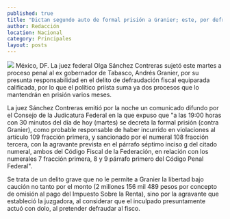 ```yaml
---
published: true
title: "Dictan segundo auto de formal prisión a Granier; este, por defraudación fiscal"
author: Redacción
location: Nacional
category: Principales
layout: posts
---
```


![](http://i.imgur.com/HOylR0Lm.jpg)
México, DF. La juez federal Olga Sánchez Contreras sujetó este martes a proceso penal al ex gobernador de Tabasco, Andrés Granier, por su presunta responsabilidad en el delito de defraudación fiscal equiparada calificada, por lo que el político priísta suma ya dos procesos que lo mantendrán en prisión varios meses.

La juez Sánchez Contreras emitió por la noche un comunicado difundo por el Consejo de la Judicatura Federal en la que expuso que "a las 19:00 horas con 30 minutos del día de hoy (martes) se decreta la formal prisión (contra Granier), como probable responsable de haber incurrido en violaciones al artículo 109 fracción primera, y sancionado por el numeral 108 fracción tercera, con la agravante prevista en el párrafo séptimo inciso g del citado numeral, ambos del Código Fiscal de la Federación, en relación con los numerales 7 fracción primera, 8 y 9 párrafo primero del Código Penal Federal".

Se trata de un delito grave que no le permite a Granier la libertad bajo caución no tanto por el monto (2 millones 156 mil 489 pesos por concepto de omisión al pago del Impuesto Sobre la Renta), sino por la agravante que estableció la juzgadora, al considerar que el inculpado presuntamente actuó con dolo, al pretender defraudar al fisco.
